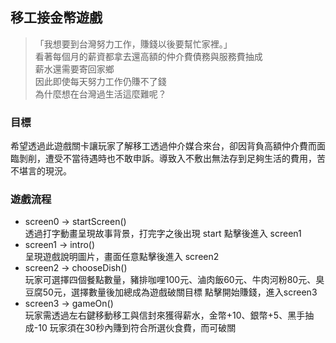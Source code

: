 ## 移工接金幣遊戲
> 「我想要到台灣努力工作，賺錢以後要幫忙家裡。」  
> 看著每個月的薪資都拿去還高額的仲介費債務與服務費抽成  
> 薪水還需要寄回家鄉  
> 因此即使每天努力工作仍賺不了錢  
> 為什麼想在台灣過生活這麼難呢？  

### 目標
希望透過此遊戲關卡讓玩家了解移工透過仲介媒合來台，卻因背負高額仲介費而面臨剝削，遭受不當待遇時也不敢申訴。導致入不敷出無法存到足夠生活的費用，苦不堪言的現況。

### 遊戲流程
- screen0 → startScreen()  
  透過打字動畫呈現故事背景，打完字之後出現 start 點擊後進入 screen1
- screen1 → intro()  
  呈現遊戲說明圖片，畫面任意點擊後進入 screen2
- screen2 → chooseDish()  
  玩家可選擇四個餐點數量，豬排咖哩100元、滷肉飯60元、牛肉河粉80元、臭豆腐50元，選擇數量後加總成為遊戲破關目標
  點擊開始賺錢，進入screen3
- screen3 → gameOn()  
  玩家需透過左右鍵移動移工與信封來獲得薪水，金幣+10、銀幣+5、黑手抽成-10
  玩家須在30秒內賺到符合所選伙食費，而可破關
